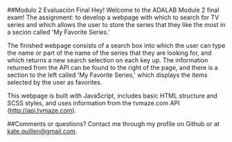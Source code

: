 ##Modulo 2 Evaluación Final
Hey! Welcome to the ADALAB Module 2 final exam! The assignment: to develop a webpage with which to search for TV series and which allows the user to store the series that they like the most in a secion called 'My Favorite Series.'

The finished webpage consists of a search box into which the user can type the name or part of the name of the series that they are looking for, and which returns a new search selection on each key up. The information returned from the API can be found to the right of the page, and there is a section to the left called 'My Favorite Series,' which displays the items selected by the user as favorites.

This webpage is built with JavaScript, includes basic HTML structure and SCSS styles, and uses information from the tvmaze.com API (http://api.tvmaze.com).  


##Comments or questions?
Contact me through my profile on Github or at kate.quillen@gmail.com.

